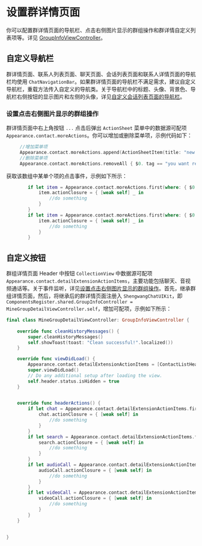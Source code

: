 # 设置群详情页面

你可以配置群详情页面的导航栏、点击右侧图片显示的群组操作和群详情自定义列表项等。详见 [GroupInfoViewController](https://github.com/Shengwang-Community/ShengwangChat-UIKit-ios/blob/main/Sources/EaseChatUIKit/Classes/UI/Components/Contact/Controllers/ContactInfoViewController.swift)。

<ImageGallery>
  <ImageItem src="/images/uikit/chatuikit/ios/custom_group_details.png" title="群详情页面" />
</ImageGallery>

## 自定义导航栏

群详情页面、联系人列表页面、聊天页面、会话列表页面和联系人详情页面的导航栏均使用 `ChatNavigationBar`。如果群详情页面的导航栏不满足需求，建议自定义导航栏，重载方法传入自定义的导航类。关于导航栏中的标题、头像、背景色、导航栏右侧按钮的显示图片和左侧的头像，详见[自定义会话列表页面的导航栏](chatuikit_custom_conversation_list.html#自定义导航栏)。

### 设置点击右侧图片显示的群组操作

群详情页面中右上角按钮 `...` 点击后弹出 `ActionSheet` 菜单中的数据源可配项 `Appearance.contact.moreActions`。你可以增加或删除菜单项，示例代码如下：

```swift
     //增加菜单项
     Appearance.contact.moreActions.append(ActionSheetItem(title: "new list item", type: .destructive, tag: "contact_custom"))
     //删除菜单项
     Appearance.contact.moreActions.removeAll { $0. tag == "you want remove" }
```

获取该数组中某单个项的点击事件，示例如下所示：

```swift
        if let item = Appearance.contact.moreActions.first(where: { $0.tag == "xxx" }) {
            item.actionClosure = { [weak self] _ in
                //do something
            }
        }
        if let item = Appearance.contact.moreActions.first(where: { $0.tag == "xxx" }) {
            item.actionClosure = { [weak self] _ in
                //do something
            }
        }
```

## 自定义按钮

群组详情页面 Header 中按钮 `CollectionView` 中数据源可配项 `Appearance.contact.detailExtensionActionItems`，主要功能包括聊天、音视频通话等。关于事件监听，详见[设置点击右侧图片显示的群组操作](#设置点击右侧图片显示的群组操作)。首先，继承群组详情页面，然后，将继承后的群详情页面注册入 `ShengwangChatUIKit`，即 `ComponentsRegister.shared.GroupInfoController = MineGroupDetailViewController.self`，增加可配项，示例如下所示： 

```swift
final class MineGroupDetailViewController: GroupInfoViewController {
    
    override func cleanHistoryMessages() {
        super.cleanHistoryMessages()
        self.showToast(toast: "Clean successful!".localized())
    }

    override func viewDidLoad() {
        Appearance.contact.detailExtensionActionItems = [ContactListHeaderItem(featureIdentify: "Chat", featureName: "Chat".chat.localize, featureIcon: UIImage(named: "chatTo", in: .chatBundle, with: nil)),ContactListHeaderItem(featureIdentify: "AudioCall", featureName: "AudioCall".chat.localize, featureIcon: UIImage(named: "voice_call", in: .chatBundle, with: nil)),ContactListHeaderItem(featureIdentify: "VideoCall", featureName: "VideoCall".chat.localize, featureIcon: UIImage(named: "video_call", in: .chatBundle, with: nil)),ContactListHeaderItem(featureIdentify: "SearchMessages", featureName: "SearchMessages".chat.localize, featureIcon: UIImage(named: "search_history_messages", in: .chatBundle, with: nil))]
        super.viewDidLoad()
        // Do any additional setup after loading the view.
        self.header.status.isHidden = true
    }
    

    override func headerActions() {
        if let chat = Appearance.contact.detailExtensionActionItems.first(where: { $0.featureIdentify == "Chat" }) {
            chat.actionClosure = { [weak self] in
                //do something
            }
        }
        if let search = Appearance.contact.detailExtensionActionItems.first(where: { $0.featureIdentify == "SearchMessages" }) {
            search.actionClosure = { [weak self] in
                //do something
            }
        }
        if let audioCall = Appearance.contact.detailExtensionActionItems.first(where: { $0.featureIdentify == "AudioCall" }) {
            audioCall.actionClosure = { [weak self] in
                //do something
            }
        }
        if let videoCall = Appearance.contact.detailExtensionActionItems.first(where: { $0.featureIdentify == "VideoCall" }) {
            videoCall.actionClosure = { [weak self] in
                //do something
            }
        }
    }
    
    
}
```


 
